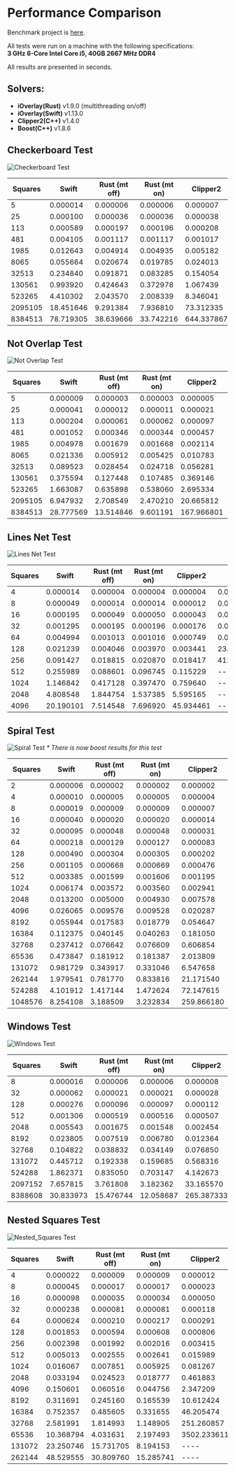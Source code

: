 # Performance Comparison

Benchmark project is [here](https://github.com/iShape-Rust/iOverlayPerformance).

All tests were run on a machine with the following specifications:  
**3 GHz 6-Core Intel Core i5, 40GB 2667 MHz DDR4**  

All results are presented in seconds.

## Solvers:

- **iOverlay(Rust)** v1.9.0 (multithreading on/off)
- **iOverlay(Swift)**  v1.13.0
- **Clipper2(C++)**  v1.4.0
- **Boost(C++)**  v1.8.6


## Checkerboard Test

![Checkerboard Test](test_0.svg)

| Squares | Swift        | Rust (mt off) | Rust (mt on) | Clipper2      | Boost      |
|---------|--------------|---------------|--------------|---------------|------------|
| 5       | 0.000014     | 0.000006      | 0.000006     | 0.000007      | 0.000045   |
| 25      | 0.000100     | 0.000036      | 0.000036     | 0.000038      | 0.000595   |
| 113     | 0.000589     | 0.000197      | 0.000196     | 0.000208      | 0.004446   |
| 481     | 0.004105     | 0.001117      | 0.001117     | 0.001017      | 0.060791   |
| 1985    | 0.012643     | 0.004914      | 0.004935     | 0.005182      | 1.103624   |
| 8065    | 0.055664     | 0.020674      | 0.019785     | 0.024013      | 21.080339  |
| 32513   | 0.234840     | 0.091871      | 0.083285     | 0.154054      | 412.630289 |
| 130561  | 0.993920     | 0.424643      | 0.372978     | 1.067439      | ----       |
| 523265  | 4.410302     | 2.043570      | 2.008339     | 8.346041      | ----       |
| 2095105 | 18.451646    | 9.291384      | 7.936810     | 73.312335     | ----       |
| 8384513 | 78.719305    | 38.639666     | 33.742216    | 644.337867    | ----       |


## Not Overlap Test

![Not Overlap Test](test_1.svg)

| Squares | Swift        | Rust (mt off)    |  Rust (mt on) | Clipper2     | Boost      |
|---------|--------------|------------------|---------------|--------------|------------|
| 5       | 0.000009     | 0.000003         | 0.000003      | 0.000005     | 0.000003   |
| 25      | 0.000041     | 0.000012         | 0.000011      | 0.000021     | 0.000021   |
| 113     | 0.000204     | 0.000061         | 0.000062      | 0.000097     | 0.000223   |
| 481     | 0.001052     | 0.000346         | 0.000344      | 0.000457     | 0.002621   |
| 1985    | 0.004978     | 0.001679         | 0.001668      | 0.002114     | 0.036257   |
| 8065    | 0.021336     | 0.005912         | 0.005425      | 0.010783     | 0.558494   |
| 32513   | 0.089523     | 0.028454         | 0.024718      | 0.056281     | 8.852867   |
| 130561  | 0.375594     | 0.127448         | 0.107485      | 0.369146     | 146.041905 |
| 523265  | 1.663087     | 0.635898         | 0.538060      | 2.695334     | ----       |
| 2095105 | 6.947932     | 2.708549         | 2.470210      | 20.665812    | ----       |
| 8384513 | 28.777569    | 13.514846        | 9.601191      | 167.966801   | ----       |


## Lines Net Test

![Lines Net Test](test_2.svg)

| Squares | Swift        | Rust (mt off)    | Rust (mt on) | Clipper2   | Boost      |
|---------|--------------|------------------|--------------|------------|------------|
| 4       | 0.000014     | 0.000004         | 0.000004     | 0.000004   | 0.000014   |
| 8       | 0.000049     | 0.000014         | 0.000014     | 0.000012   | 0.000054   |
| 16      | 0.000195     | 0.000049         | 0.000050     | 0.000043   | 0.000370   |
| 32      | 0.001295     | 0.000195         | 0.000196     | 0.000176   | 0.003175   |
| 64      | 0.004994     | 0.001013         | 0.001016     | 0.000749   | 0.055749   |
| 128     | 0.021239     | 0.004046         | 0.003970     | 0.003441   | 23.531991  |
| 256     | 0.091427     | 0.018815         | 0.020870     | 0.018417   | 412.528984 |
| 512     | 0.255989     | 0.088601         | 0.096745     | 0.115229   | ----       |
| 1024    | 1.146842     | 0.417128         | 0.397470     | 0.759640   | ----       |
| 2048    | 4.808548     | 1.844754         | 1.537385     | 5.595165   | ----       |
| 4096    | 20.190101    | 7.514548         | 7.696920     | 45.934461  | ----       |


## Spiral Test

![Spiral Test](test_3.svg)
_* There is now boost results for this test_

| Squares | Swift      | Rust (mt off) | Rust (mt on) | Clipper2    |
|---------|------------|---------------|--------------|-------------|
| 2       | 0.000006   | 0.000002      | 0.000002     | 0.000002    |
| 4       | 0.000010   | 0.000005      | 0.000005     | 0.000004    |
| 8       | 0.000019   | 0.000009      | 0.000009     | 0.000007    |
| 16      | 0.000040   | 0.000020      | 0.000020     | 0.000014    |
| 32      | 0.000095   | 0.000048      | 0.000048     | 0.000031    |
| 64      | 0.000218   | 0.000129      | 0.000127     | 0.000083    |
| 128     | 0.000490   | 0.000304      | 0.000305     | 0.000202    |
| 256     | 0.001105   | 0.000668      | 0.000669     | 0.000476    |
| 512     | 0.003385   | 0.001599      | 0.001606     | 0.001195    |
| 1024    | 0.006174   | 0.003572      | 0.003560     | 0.002941    |
| 2048    | 0.013200   | 0.005000      | 0.004930     | 0.007578    |
| 4096    | 0.026065   | 0.009576      | 0.009528     | 0.020287    |
| 8192    | 0.055944   | 0.017583      | 0.018779     | 0.054647    |
| 16384   | 0.112375   | 0.040145      | 0.040263     | 0.181050    |
| 32768   | 0.237412   | 0.076642      | 0.076609     | 0.606854    |
| 65536   | 0.473847   | 0.181912      | 0.181387     | 2.013809    |
| 131072  | 0.981729   | 0.343917      | 0.331046     | 6.547658    |
| 262144  | 1.979541   | 0.781770      | 0.833816     | 21.171540   |
| 524288  | 4.101912   | 1.417144      | 1.472624     | 72.147615   |
| 1048576 | 8.254108   | 3.188509      | 3.232834     | 259.866180  |

## Windows Test

![Windows Test](test_4.svg)

| Squares | Swift      | Rust (mt off) | Rust (mt on) | Clipper2    | Boost      |
|---------|------------|---------------|--------------|-------------|------------|
| 8       | 0.000016   | 0.000006      | 0.000006     | 0.000008    | 0.000006   |
| 32      | 0.000062   | 0.000021      | 0.000021     | 0.000028    | 0.000037   |
| 128     | 0.000276   | 0.000096      | 0.000097     | 0.000112    | 0.000266   |
| 512     | 0.001306   | 0.000519      | 0.000516     | 0.000507    | 0.002482   |
| 2048    | 0.005543   | 0.001675      | 0.001548     | 0.002454    | 0.030949   |
| 8192    | 0.023805   | 0.007519      | 0.006780     | 0.012364    | 0.448009   |
| 32768   | 0.104822   | 0.038832      | 0.034149     | 0.076850    | 7.013886   |
| 131072  | 0.445712   | 0.192338      | 0.159685     | 0.568316    | 109.745463 |
| 524288  | 1.862371   | 0.835050      | 0.703147     | 4.142673    | ----       |
| 2097152 | 7.657815   | 3.761808      | 3.182362     | 33.165570   | ----       |
| 8388608 | 30.833973  | 15.476744     | 12.058687    | 265.387333  | ----       |

## Nested Squares Test

![Nested_Squares Test](test_5.svg)

| Squares | Swift     | Rust (mt off) | Rust (mt on) | Clipper2    | Boost      |
|---------|-----------|---------------|--------------|-------------|------------|
| 4       | 0.000022  | 0.000009      | 0.000009     | 0.000012    | 0.000153   |
| 8       | 0.000045  | 0.000017      | 0.000017     | 0.000023    | 0.000387   |
| 16      | 0.000098  | 0.000035      | 0.000034     | 0.000050    | 0.000792   |
| 32      | 0.000238  | 0.000081      | 0.000081     | 0.000118    | 0.001757   |
| 64      | 0.000624  | 0.000210      | 0.000217     | 0.000291    | 0.004145   |
| 128     | 0.001853  | 0.000594      | 0.000608     | 0.000806    | 0.010646   |
| 256     | 0.002398  | 0.001992      | 0.002016     | 0.003415    | 0.036101   |
| 512     | 0.005013  | 0.002555      | 0.002641     | 0.015989    | 0.141906   |
| 1024    | 0.016067  | 0.007851      | 0.005925     | 0.081267    | 0.560183   |
| 2048    | 0.033194  | 0.024523      | 0.018777     | 0.461883    | 2.425802   |
| 4096    | 0.150601  | 0.060516      | 0.044756     | 2.347209    | 11.419096  |
| 8192    | 0.311691  | 0.245160      | 0.165539     | 10.612424   | 49.299261  |
| 16384   | 0.752357  | 0.485605      | 0.331655     | 46.205474   | 206.646450 |
| 32768   | 2.581991  | 1.814993      | 1.148905     | 251.260857  | ----       |
| 65536   | 10.368794 | 4.031631      | 2.197493     | 3502.233611 | ----       |
| 131072  | 23.250746 | 15.731705     | 8.194153     | ----        | ----       |
| 262144  | 48.529555 | 30.809760     | 15.285741    | ----        | ----       |